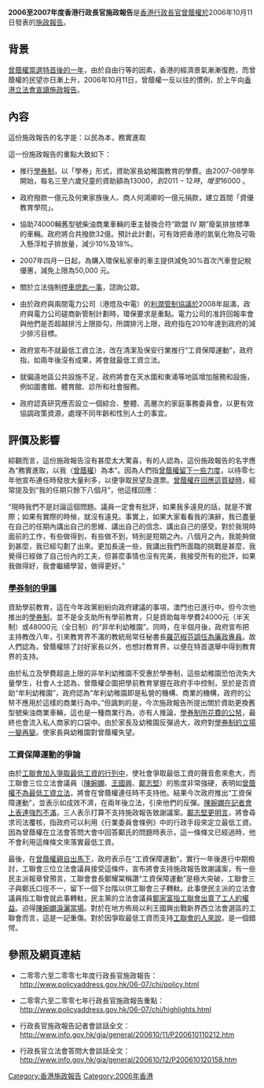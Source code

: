 **2006至2007年度香港行政長官施政報告**是[香港行政長官](../Page/香港行政長官.md "wikilink")[曾蔭權於](../Page/曾蔭權.md "wikilink")2006年10月11日發表的[施政報告](../Page/香港行政長官施政報告.md "wikilink")。

## 背景

[曾蔭權當選特首後的一年](../Page/曾蔭權.md "wikilink")，由於自由行等的因素，香港的經濟景氣漸漸復甦，而曾蔭權的民望亦日漸上升，2006年10月11日，曾蔭權一反以往的慣例，於上午向[香港立法會宣讀施政報告](../Page/香港立法會.md "wikilink")。

## 內容

這份施政報告的名字是：以民為本，務實進取

這一份施政報告的重點大致如下：

  - 推行[學券制](../Page/學券制.md "wikilink")，以「學券」形式，資助家長幼稚園教育的學費。由2007-08學年開始，每名三至六歲兒童的資助額為$13000，到2011-12時，增至$16000
    。

<!-- end list -->

  - 政府撥款一億元及何東家族後人、商人何鴻卿的一億元捐款，建立首間「資優教育學院」。

<!-- end list -->

  - 協助74000輛舊型號柴油商業車輛的車主替換合符“歐盟 IV
    期”廢氣排放標準的車輛。政府將合共撥款32億。預計此計劃，可有效把香港的氮氧化物及可吸入懸浮粒子排放量，減少10%及18%。

<!-- end list -->

  - 2007年四月一日起，為購入環保私家車的車主提供減免30%首次汽車登記稅優惠，減免上限為50,000 元。

<!-- end list -->

  - 關於立法強制[停車熄匙一事](../Page/停車熄匙.md "wikilink")，諮詢公眾。

<!-- end list -->

  - 由於政府與兩間電力公司（港燈及中電）的[利潤管制協議於](../Page/利潤管制協議.md "wikilink")2008年屆滿，政府與電力公司磋商新管制計劃時，環保要求是重點。電力公司的准許回報率會與他們是否超越排污上限掛勾，所謂排污上限，政府指在2010年達到政府的減少排污目標。

<!-- end list -->

  - 政府宣布不就最低工資立法，改在清潔及保安行業推行“工資保障運動”，政府指，如兩年後沒有成果，將會就最低工資立法。

<!-- end list -->

  - 就偏遠地區公共設施不足，政府將會在天水圍和東涌等地區增加服務和設施，例如圖書館、體育館、診所和社會服務。

<!-- end list -->

  - 政府認真研究應否設立一個綜合、整體、高層次的家庭事務委員會，以更有效協調政策資源，處理不同年齡和性別人士的事宜。

## 評價及影響

綜觀而言，這份施政報告沒有甚麼太大驚喜，有的人認為，這份施政報告的名字應為“務實進取，以我（[曾蔭權](../Page/曾蔭權.md "wikilink")）為本”。因為人們指[曾蔭權留下一些力度](../Page/曾蔭權.md "wikilink")，以待零七年他宣布連任時發放大量利多，以便爭取民望及選票。[曾蔭權在回應這質疑時](../Page/曾蔭權.md "wikilink")，經常提及到“我的任期只餘下八個月”，他這樣回應：

“現時我們不是討論這個問題。議員一定會有批評，如果我多遠見的話，就是不實際；如果有實際的時候，就沒有遠見。事實上，如果大家看看我的演辭，我已盡量在自己的任期內講出自己的思維、講出自己的信念、講出自己的感受。對於我現時面前的工作，有些做得到，有些做不到，特別是短期之內，八個月之內，我能夠做到甚麼，我已經勾劃了出來。更加長遠一些，我講出我們所面臨的挑戰是甚麼，我覺得已經做了自己份內的工夫，但甚麼事情也沒有完美，我接受所有的批評，如果我做得好，我會繼續學習，做得更好。”

### [學券制的爭議](../Page/學券制.md "wikilink")

資助學前教育，這在今年政黨紛紛向政府建議的事項，澳門也已進行中。但今次他推出的[學券制](../Page/學券制.md "wikilink")，並不是全支助所有學前教育，只是資助每年學費24000元（半天制）或48000元（全日制）的“非牟利幼稚園”。同時，在半個月後，政府宣布把主持教改八年，引來教育界不滿的教統局常任秘書長[羅范椒芬調任為](../Page/羅范椒芬.md "wikilink")[廉政專員](../Page/廉政專員.md "wikilink")。故人們認為，曾蔭權除了討好家長以外，也想討教育界，以便在特首選舉中得到教育界的支持。

由於私立及學費超逾上限的非牟利幼稚園不受惠於學券制，這些幼稚園恐怕流失大量學生，社會人士認為，曾蔭權企圖把學前教育掌握在政府手中控制，至於是否資助“牟利幼稚園”，政府認為“牟利幼稚園即是私營的機構、商業的機構，政府的公帑不應用於這樣的商業行為中。”但諷刺的是，今次施政報告所提出關於資助更換舊型號柴油商業車輛，這也是一種商業行為，亦有人推論，[學券制所花費的公帑](../Page/學券制.md "wikilink")，最終也會流入私人商家的口袋中。由於家長及幼稚園反彈過大，政府對[學券制的立場一變再變](../Page/學券制.md "wikilink")。使家長與幼稚園對曾蔭權失望。

### 工資保障運動的爭論

由於[工聯會加入爭取最低工資的行列中](../Page/工聯會.md "wikilink")，使社會爭取最低工資的聲音愈來愈大，而工聯會三位立法會議員（[陳婉嫻](../Page/陳婉嫻.md "wikilink")、[王國興](../Page/王國興.md "wikilink")、[鄺志堅](../Page/鄺志堅.md "wikilink")）的態度非常強硬，表明如[曾蔭權不為最低工資立法](../Page/曾蔭權.md "wikilink")，將會在曾蔭權連任時不支持他。結果今次政府推出“工資保障運動”，並表示如成效不濟，在兩年後立法，引來他們的反彈。[陳婉嫻在記者會上表達強烈不滿](../Page/陳婉嫻.md "wikilink")，三人表示打算不支持施政報告致謝議案。[鄺志堅更明言](../Page/鄺志堅.md "wikilink")，將會尋求司法覆核，指政府可以利用《行業委員會條例》中的行政手段來定立最低工資。因為曾蔭權在立法會答問大會中回答鄺氏的問題時表示，這一條條文已經過時，他不會利用這條條文來落實最低工資。

最後，在[曾蔭權親自出馬下](../Page/曾蔭權.md "wikilink")，政府表示在“工資保障運動”，實行一年後進行中期檢討，工聯會三位立法會議員接受這條件，宣布將會支持施政報告致謝議案，有一些民主派報章曾預言，工聯會會長鄭耀棠稱讚“工資保障運動”是極大突破，工聯會三子與鄭氏口徑不一，留下一個下台階以供工聯會三子轉軚。此事使民主派的立法會議員指工聯會就此事轉軚，民主黨的立法會議員[鄭家富指工聯會出賣了工人的權益](../Page/鄭家富.md "wikilink")。迫得[陳婉嫻淚灑當場](../Page/陳婉嫻.md "wikilink")。對於在地方佈局以利王國興出戰新界西立法會選區的工聯會而言，這是一記重傷。對於因爭取最低工資而支持[工聯會的人來說](../Page/工聯會.md "wikilink")，是一個錯愕。

## 參照及網頁連結

  - 二零零六至二零零七年度行政長官施政報告：http://www.policyaddress.gov.hk/06-07/chi/policy.html

<!-- end list -->

  - 二零零六至二零零七年行政長官施政報告重點：http://www.policyaddress.gov.hk/06-07/chi/highlights.html

<!-- end list -->

  - 行政長官施政報告記者會談話全文：http://www.info.gov.hk/gia/general/200610/11/P200610110212.htm

<!-- end list -->

  - 行政長官立法會答問大會談話全文：http://www.info.gov.hk/gia/general/200610/12/P200610120158.htm

[Category:香港施政報告](https://zh.wikipedia.org/wiki/Category:香港施政報告 "wikilink")
[Category:2006年香港](https://zh.wikipedia.org/wiki/Category:2006年香港 "wikilink")